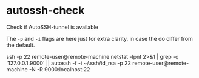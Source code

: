 # autossh-check
Check if AutoSSH-tunnel is available

The `-p` and `-i` flags are here just for extra clarity, in case the do differ from the default.

ssh -p 22 remote-user@remote-machine netstat -lpnt 2>&1 | grep -q '127.0.0.1:9000' || autossh -f -i ~/.ssh/id_rsa -p 22 remote-user@remote-machine -N -R 9000:localhost:22
